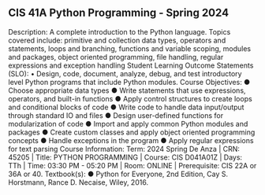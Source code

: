 ## CIS 41A Python Programming - Spring 2024


Description:
A complete introduction to the Python language. Topics covered include: primitive and collection data types, operators and statements, loops and branching, functions and variable scoping, modules and packages, object oriented programming, file handling, regular expressions and exception handling
Student Learning Outcome Statements (SLO):
• Design, code, document, analyze, debug, and test introductory level Python programs that include Python modules.
Course Objectives:
● Choose appropriate data types
● Write statements that use expressions, operators, and built-in functions
● Apply control structures to create loops and conditional blocks of code
● Write code to handle data input/output through standard IO and files
● Design user-defined functions for modularization of code
● Import and apply common Python modules and packages
● Create custom classes and apply object oriented programming concepts
● Handle exceptions in the program
● Apply regular expressions for text parsing
Course Information:
Term: 2024 Spring De Anza | CRN: 45205 | Title: PYTHON PROGRAMMING | Course: CIS D041A01Z | Days: TTh | Time: 03:30 PM - 05:20 PM | Room: ONLINE | Prerequisite: CIS 22A or 36A or 40.
Textbook(s):
● Python for Everyone, 2nd Edition, Cay S. Horstmann, Rance D. Necaise, Wiley, 2016.
